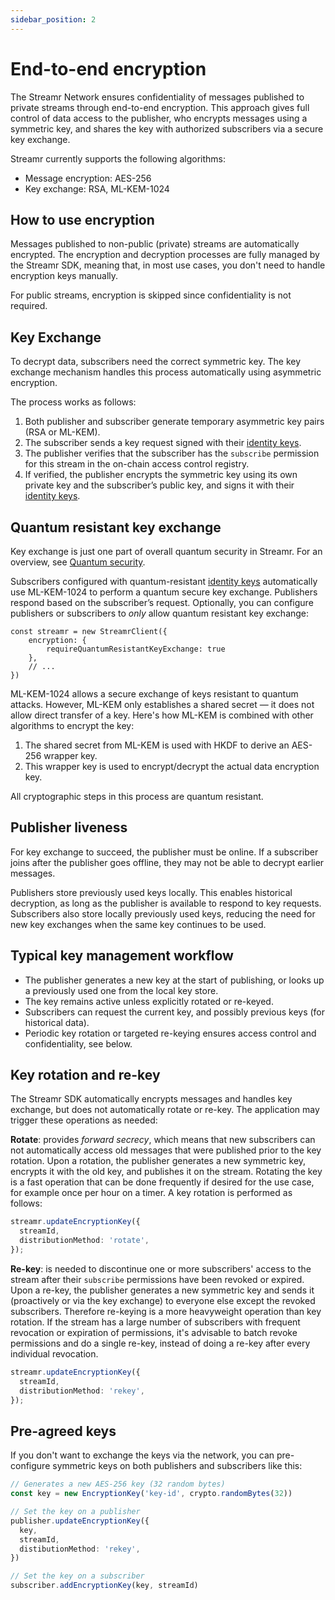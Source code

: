 ```yaml
---
sidebar_position: 2
---
```


# End-to-end encryption

The Streamr Network ensures confidentiality of messages published to private streams through end-to-end encryption. This approach gives full control of data access to the publisher, who encrypts messages using a symmetric key, and shares the key with authorized subscribers via a secure key exchange.

Streamr currently supports the following algorithms:
- Message encryption: AES-256
- Key exchange: RSA, ML-KEM-1024

## How to use encryption

Messages published to non-public (private) streams are automatically encrypted. The encryption and decryption processes are fully managed by the Streamr SDK, meaning that, in most use cases, you don't need to handle encryption keys manually.

For public streams, encryption is skipped since confidentiality is not required.

## Key Exchange

To decrypt data, subscribers need the correct symmetric key. The key exchange mechanism handles this process automatically using asymmetric encryption.

The process works as follows:
1. Both publisher and subscriber generate temporary asymmetric key pairs (RSA or ML-KEM).
2. The subscriber sends a key request signed with their [identity keys](signing-and-verification.md).
3. The publisher verifies that the subscriber has the `subscribe` permission for this stream in the on-chain access control registry.
4. If verified, the publisher encrypts the symmetric key using its own private key and the subscriber’s public key, and signs it with their [identity keys](signing-and-verification.md).

## Quantum resistant key exchange

Key exchange is just one part of overall quantum security in Streamr. For an overview, see [Quantum security](./quantum-security.md).

Subscribers configured with quantum-resistant [identity keys](signing-and-verification.md) automatically use ML-KEM-1024 to perform a quantum secure key exchange. Publishers respond based on the subscriber’s request. Optionally, you can configure publishers or subscribers to *only* allow quantum resistant key exchange:

```
const streamr = new StreamrClient({
    encryption: {
        requireQuantumResistantKeyExchange: true
    },
    // ...
})
```

ML-KEM-1024 allows a secure exchange of keys resistant to quantum attacks. However, ML-KEM only establishes a shared secret — it does not allow direct transfer of a key. Here's how ML-KEM is combined with other algorithms to encrypt the key:

1. The shared secret from ML-KEM is used with HKDF to derive an AES-256 wrapper key.
2. This wrapper key is used to encrypt/decrypt the actual data encryption key.

All cryptographic steps in this process are quantum resistant.

## Publisher liveness

For key exchange to succeed, the publisher must be online. If a subscriber joins after the publisher goes offline, they may not be able to decrypt earlier messages.

Publishers store previously used keys locally. This enables historical decryption, as long as the publisher is available to respond to key requests. Subscribers also store locally previously used keys, reducing the need for new key exchanges when the same key continues to be used.

## Typical key management workflow

- The publisher generates a new key at the start of publishing, or looks up a previously used one from the local key store.
- The key remains active unless explicitly rotated or re-keyed.
- Subscribers can request the current key, and possibly previous keys (for historical data).
- Periodic key rotation or targeted re-keying ensures access control and confidentiality, see below.

## Key rotation and re-key

The Streamr SDK automatically encrypts messages and handles key exchange, but does not automatically rotate or re-key. The application may trigger these operations as needed:

**Rotate**: provides _forward secrecy_, which means that new subscribers can not automatically access old messages that were published prior to the key rotation. Upon a rotation, the publisher generates a new symmetric key, encrypts it with the old key, and publishes it on the stream. Rotating the key is a fast operation that can be done frequently if desired for the use case, for example once per hour on a timer. A key rotation is performed as follows:

```ts
streamr.updateEncryptionKey({
  streamId,
  distributionMethod: 'rotate',
});
```

**Re-key**: is needed to discontinue one or more subscribers' access to the stream after their `subscribe` permissions have been revoked or expired. Upon a re-key, the publisher generates a new symmetric key and sends it (proactively or via the key exchange) to everyone else except the revoked subscribers. Therefore re-keying is a more heavyweight operation than key rotation. If the stream has a large number of subscribers with frequent revocation or expiration of permissions, it's advisable to batch revoke permissions and do a single re-key, instead of doing a re-key after every individual revocation.

```ts
streamr.updateEncryptionKey({
  streamId,
  distributionMethod: 'rekey',
});
```

## Pre-agreed keys

If you don't want to exchange the keys via the network, you can pre-configure symmetric keys on both publishers and subscribers like this:

```ts
// Generates a new AES-256 key (32 random bytes)
const key = new EncryptionKey('key-id', crypto.randomBytes(32))

// Set the key on a publisher
publisher.updateEncryptionKey({
  key,
  streamId,
  distibutionMethod: 'rekey',
})

// Set the key on a subscriber
subscriber.addEncryptionKey(key, streamId)
```
